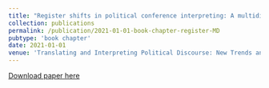 ```yaml
---
title: "Register shifts in political conference interpreting: A multidimensional analysis"
collection: publications
permalink: /publication/2021-01-01-book-chapter-register-MD
pubtype: 'book chapter'
date: 2021-01-01
venue: 'Translating and Interpreting Political Discourse: New Trends and Perspectives'
---
```


[Download paper here](https://github.com/Nannan-Liu/Nannan-Liu.github.io/blob/master/files/Liu%202021-Register%20shifts%20in%20political%20conference%20interpreting.pdf)
